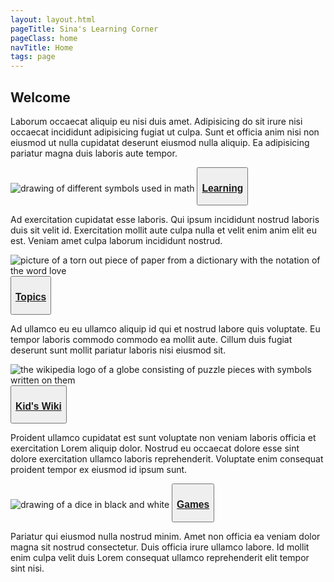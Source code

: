 ```yaml
---
layout: layout.html
pageTitle: Sina's Learning Corner
pageClass: home
navTitle: Home
tags: page
---
```


## Welcome
Laborum occaecat aliquip eu nisi duis amet. Adipisicing do sit irure nisi occaecat incididunt adipisicing fugiat ut culpa. Sunt et officia anim nisi non eiusmod ut nulla cupidatat deserunt eiusmod nulla aliquip. Ea adipisicing pariatur magna duis laboris aute tempor.


<div class="card-container">
        <div class="card">
            <img src="../img/math-symbols.png" alt="drawing of different symbols used in math">
            <button class="card-button"><a href="./pages/learning"><h3>Learning</h3></a></button>
            <p>Ad exercitation cupidatat esse laboris. Qui ipsum incididunt nostrud laboris duis sit velit id. Exercitation mollit aute culpa nulla et velit enim anim elit eu est. Veniam amet culpa laborum incididunt nostrud.</p>
        </div>
        <div class="card">
            <img src="../img/dictionary-love.png" alt="picture of a torn out piece of paper from a dictionary with the notation of the word love">
            <button class="card-button"><a href="./pages/topics"><h3>Topics</h3></a></button>
            <p>Ad ullamco eu eu ullamco aliquip id qui et nostrud labore quis voluptate. Eu tempor laboris commodo commodo ea mollit aute. Cillum duis fugiat deserunt sunt mollit pariatur laboris nisi eiusmod sit.</p>
        </div>
        <div class="card">
            <img src="../img/wikipedia-logo.png" alt="the wikipedia logo of a globe consisting of puzzle pieces with symbols written on them">
            <button class="card-button"><a href="./pages/wiki"><h3>Kid's Wiki</h3></a></button>
            <p>Proident ullamco cupidatat est sunt voluptate non veniam laboris officia et exercitation Lorem aliquip dolor. Nostrud eu occaecat dolore esse sint dolore exercitation ullamco laboris reprehenderit. Voluptate enim consequat proident tempor ex eiusmod id ipsum sunt.</p>
        </div>
        <div class="card">
            <img src="../img/dice.png" alt="drawing of a dice in black and white">
            <button class="card-button"><a href="./pages/games"><h3>Games</h3></a></button>
            <p>Pariatur qui eiusmod nulla nostrud minim. Amet non officia ea veniam dolor magna sit nostrud consectetur. Duis officia irure ullamco labore. Id mollit enim culpa velit duis Lorem consequat ullamco reprehenderit elit tempor sint nisi.</p>
        </div>
    </div>

    

 

